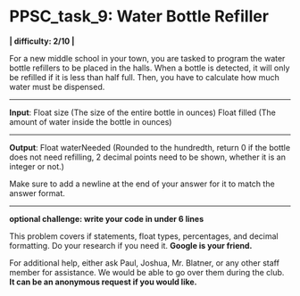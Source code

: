 # PPSC_task_9: Water Bottle Refiller
**| difficulty: 2/10 |**

For a new middle school in your town, you are tasked to program the water bottle refillers to be placed in the halls. When a bottle is detected, it will only be refilled if it is less than half full. Then, you have to calculate how much water must be dispensed. 
__________________________________________________________________________________
**Input**:
Float size (The size of the entire bottle in ounces)
Float filled (The amount of water inside the bottle in ounces)
__________________________________________________________________________________
**Output**:
Float waterNeeded (Rounded to the hundredth, return 0 if the bottle does not need refilling, 2 decimal points need to be shown, whether it is an integer or not.)

Make sure to add a newline at the end of your answer for it to match the answer format.
__________________________________________________________________________________
**optional challenge: write your code in under 6 lines**

This problem covers if statements, float types, percentages, and decimal formatting. Do your research if you need it. **Google is your friend.**

For additional help, either ask Paul, Joshua, Mr. Blatner, or any other staff member for assistance. We would be able to go over them during the club. **It can be an anonymous request if you would like.**
